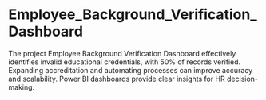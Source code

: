 # Employee_Background_Verification_Dashboard
The project Employee Background Verification Dashboard effectively identifies invalid educational credentials, with 50% of records verified. Expanding accreditation and automating processes can improve accuracy and scalability. Power BI dashboards provide clear insights for HR decision-making.
